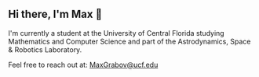 ## Hi there, I'm Max 👋
I'm currently a student at the University of Central Florida studying Mathematics and Computer Science and part of the Astrodynamics, Space & Robotics Laboratory.

Feel free to reach out at: MaxGrabov@ucf.edu

